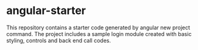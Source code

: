 # angular-starter
This repository contains a starter code generated by angular new project command. The project includes a sample login module created with basic styling, controls and back end call codes.
